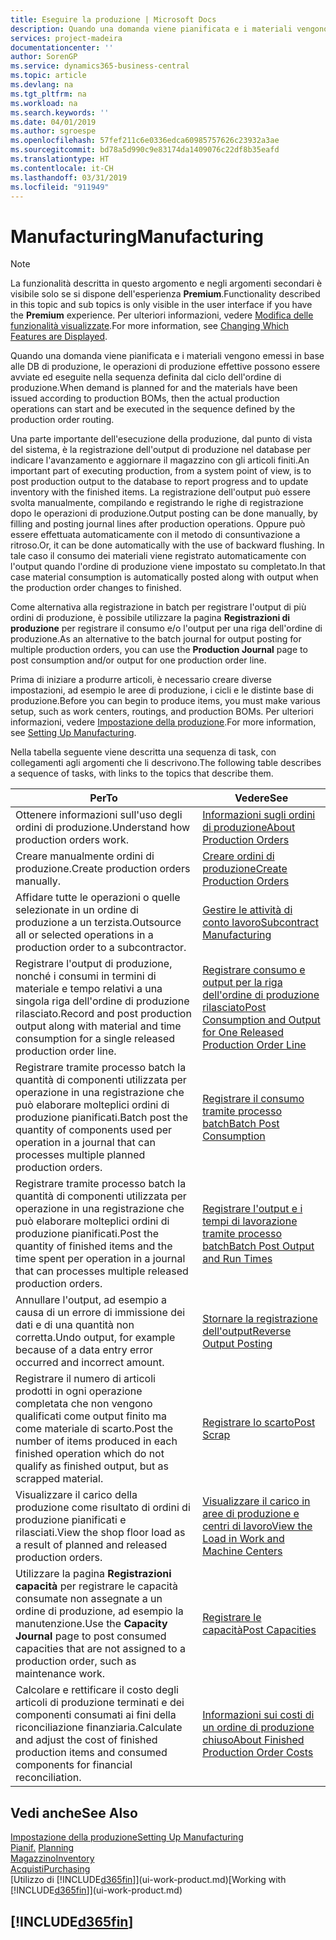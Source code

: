 ```yaml
---
title: Eseguire la produzione | Microsoft Docs
description: Quando una domanda viene pianificata e i materiali vengono emessi in base alle DB di produzione, le operazioni di produzione effettive possono essere avviate ed eseguite nella sequenza definita dal ciclo dell'ordine di produzione.
services: project-madeira
documentationcenter: ''
author: SorenGP
ms.service: dynamics365-business-central
ms.topic: article
ms.devlang: na
ms.tgt_pltfrm: na
ms.workload: na
ms.search.keywords: ''
ms.date: 04/01/2019
ms.author: sgroespe
ms.openlocfilehash: 57fef211c6e0336edca60985757626c23932a3ae
ms.sourcegitcommit: bd78a5d990c9e83174da1409076c22df8b35eafd
ms.translationtype: HT
ms.contentlocale: it-CH
ms.lasthandoff: 03/31/2019
ms.locfileid: "911949"
---
```

# <a name="manufacturing"></a><span data-ttu-id="7b018-103">Manufacturing</span><span class="sxs-lookup"><span data-stu-id="7b018-103">Manufacturing</span></span>
> [!NOTE]
> <span data-ttu-id="7b018-104">La funzionalità descritta in questo argomento e negli argomenti secondari è visibile solo se si dispone dell'esperienza **Premium**.</span><span class="sxs-lookup"><span data-stu-id="7b018-104">Functionality described in this topic and sub topics is only visible in the user interface if you have the **Premium** experience.</span></span> <span data-ttu-id="7b018-105">Per ulteriori informazioni, vedere [Modifica delle funzionalità visualizzate](ui-experiences.md).</span><span class="sxs-lookup"><span data-stu-id="7b018-105">For more information, see [Changing Which Features are Displayed](ui-experiences.md).</span></span>

<span data-ttu-id="7b018-106">Quando una domanda viene pianificata e i materiali vengono emessi in base alle DB di produzione, le operazioni di produzione effettive possono essere avviate ed eseguite nella sequenza definita dal ciclo dell'ordine di produzione.</span><span class="sxs-lookup"><span data-stu-id="7b018-106">When demand is planned for and the materials have been issued according to production BOMs, then the actual production operations can start and be executed in the sequence defined by the production order routing.</span></span>  

<span data-ttu-id="7b018-107">Una parte importante dell'esecuzione della produzione, dal punto di vista del sistema, è la registrazione dell'output di produzione nel database per indicare l'avanzamento e aggiornare il magazzino con gli articoli finiti.</span><span class="sxs-lookup"><span data-stu-id="7b018-107">An important part of executing production, from a system point of view, is to post production output to the database to report progress and to update inventory with the finished items.</span></span> <span data-ttu-id="7b018-108">La registrazione dell'output può essere svolta manualmente, compilando e registrando le righe di registrazione dopo le operazioni di produzione.</span><span class="sxs-lookup"><span data-stu-id="7b018-108">Output posting can be done manually, by filling and posting journal lines after production operations.</span></span> <span data-ttu-id="7b018-109">Oppure può essere effettuata automaticamente con il metodo di consuntivazione a ritroso.</span><span class="sxs-lookup"><span data-stu-id="7b018-109">Or, it can be done automatically with the use of backward flushing.</span></span> <span data-ttu-id="7b018-110">In tale caso il consumo dei materiali viene registrato automaticamente con l'output quando l'ordine di produzione viene impostato su completato.</span><span class="sxs-lookup"><span data-stu-id="7b018-110">In that case material consumption is automatically posted along with output when the production order changes to finished.</span></span>  

<span data-ttu-id="7b018-111">Come alternativa alla registrazione in batch per registrare l'output di più ordini di produzione, è possibile utilizzare la pagina **Registrazioni di produzione** per registrare il consumo e/o l'output per una riga dell'ordine di produzione.</span><span class="sxs-lookup"><span data-stu-id="7b018-111">As an alternative to the batch journal for output posting for multiple production orders, you can use the **Production Journal** page to post consumption and/or output for one production order line.</span></span>

<span data-ttu-id="7b018-112">Prima di iniziare a produrre articoli, è necessario creare diverse impostazioni, ad esempio le aree di produzione, i cicli e le distinte base di produzione.</span><span class="sxs-lookup"><span data-stu-id="7b018-112">Before you can begin to produce items, you must make various setup, such as work centers, routings, and production BOMs.</span></span> <span data-ttu-id="7b018-113">Per ulteriori informazioni, vedere [Impostazione della produzione](production-configure-production-processes.md).</span><span class="sxs-lookup"><span data-stu-id="7b018-113">For more information, see [Setting Up Manufacturing](production-configure-production-processes.md).</span></span>

<span data-ttu-id="7b018-114">Nella tabella seguente viene descritta una sequenza di task, con collegamenti agli argomenti che li descrivono.</span><span class="sxs-lookup"><span data-stu-id="7b018-114">The following table describes a sequence of tasks, with links to the topics that describe them.</span></span>   

|<span data-ttu-id="7b018-115">**Per**</span><span class="sxs-lookup"><span data-stu-id="7b018-115">**To**</span></span>|<span data-ttu-id="7b018-116">**Vedere**</span><span class="sxs-lookup"><span data-stu-id="7b018-116">**See**</span></span>|  
|------------|-------------|  
|<span data-ttu-id="7b018-117">Ottenere informazioni sull'uso degli ordini di produzione.</span><span class="sxs-lookup"><span data-stu-id="7b018-117">Understand how production orders work.</span></span>|[<span data-ttu-id="7b018-118">Informazioni sugli ordini di produzione</span><span class="sxs-lookup"><span data-stu-id="7b018-118">About Production Orders</span></span>](production-about-production-orders.md)|
|<span data-ttu-id="7b018-119">Creare manualmente ordini di produzione.</span><span class="sxs-lookup"><span data-stu-id="7b018-119">Create production orders manually.</span></span>|[<span data-ttu-id="7b018-120">Creare ordini di produzione</span><span class="sxs-lookup"><span data-stu-id="7b018-120">Create Production Orders</span></span>](production-how-to-create-production-orders.md)|
|<span data-ttu-id="7b018-121">Affidare tutte le operazioni o quelle selezionate in un ordine di produzione a un terzista.</span><span class="sxs-lookup"><span data-stu-id="7b018-121">Outsource all or selected operations in a production order to a subcontractor.</span></span>|[<span data-ttu-id="7b018-122">Gestire le attività di conto lavoro</span><span class="sxs-lookup"><span data-stu-id="7b018-122">Subcontract Manufacturing</span></span>](production-how-to-subcontract-manufacturing.md)|
|<span data-ttu-id="7b018-123">Registrare l'output di produzione, nonché i consumi in termini di materiale e tempo relativi a una singola riga dell'ordine di produzione rilasciato.</span><span class="sxs-lookup"><span data-stu-id="7b018-123">Record and post production output along with material and time consumption for a single released production order line.</span></span>|[<span data-ttu-id="7b018-124">Registrare consumo e output per la riga dell'ordine di produzione rilasciato</span><span class="sxs-lookup"><span data-stu-id="7b018-124">Post Consumption and Output for One Released Production Order Line</span></span>](production-how-to-register-consumption-and-output.md)|  
|<span data-ttu-id="7b018-125">Registrare tramite processo batch la quantità di componenti utilizzata per operazione in una registrazione che può elaborare molteplici ordini di produzione pianificati.</span><span class="sxs-lookup"><span data-stu-id="7b018-125">Batch post the quantity of components used per operation in a journal that can processes multiple planned production orders.</span></span>|[<span data-ttu-id="7b018-126">Registrare il consumo tramite processo batch</span><span class="sxs-lookup"><span data-stu-id="7b018-126">Batch Post Consumption</span></span>](production-how-to-post-consumption.md)|
|<span data-ttu-id="7b018-127">Registrare tramite processo batch la quantità di componenti utilizzata per operazione in una registrazione che può elaborare molteplici ordini di produzione pianificati.</span><span class="sxs-lookup"><span data-stu-id="7b018-127">Post the quantity of finished items and the time spent per operation in a journal that can processes multiple released production orders.</span></span>|[<span data-ttu-id="7b018-128">Registrare l'output e i tempi di lavorazione tramite processo batch</span><span class="sxs-lookup"><span data-stu-id="7b018-128">Batch Post Output and Run Times</span></span>](production-how-to-post-output-quantity.md)|
|<span data-ttu-id="7b018-129">Annullare l'output, ad esempio a causa di un errore di immissione dei dati e di una quantità non corretta.</span><span class="sxs-lookup"><span data-stu-id="7b018-129">Undo output, for example because of a data entry error occurred and incorrect amount.</span></span>  |[<span data-ttu-id="7b018-130">Stornare la registrazione dell'output</span><span class="sxs-lookup"><span data-stu-id="7b018-130">Reverse Output Posting</span></span>](production-how-to-reverse-output-posting.md)|  
|<span data-ttu-id="7b018-131">Registrare il numero di articoli prodotti in ogni operazione completata che non vengono qualificati come output finito ma come materiale di scarto.</span><span class="sxs-lookup"><span data-stu-id="7b018-131">Post the number of items produced in each finished operation which do not qualify as finished output, but as scrapped material.</span></span>|[<span data-ttu-id="7b018-132">Registrare lo scarto</span><span class="sxs-lookup"><span data-stu-id="7b018-132">Post Scrap</span></span>](production-how-to-post-scrap.md)|
|<span data-ttu-id="7b018-133">Visualizzare il carico della produzione come risultato di ordini di produzione pianificati e rilasciati.</span><span class="sxs-lookup"><span data-stu-id="7b018-133">View the shop floor load as a result of planned and released production orders.</span></span>|[<span data-ttu-id="7b018-134">Visualizzare il carico in aree di produzione e centri di lavoro</span><span class="sxs-lookup"><span data-stu-id="7b018-134">View the Load in Work and Machine Centers</span></span>](production-how-to-view-the-load-on-work-centers.md)|      
|<span data-ttu-id="7b018-135">Utilizzare la pagina **Registrazioni capacità** per registrare le capacità consumate non assegnate a un ordine di produzione, ad esempio la manutenzione.</span><span class="sxs-lookup"><span data-stu-id="7b018-135">Use the **Capacity Journal** page to post consumed capacities that are not assigned to a production order, such as maintenance work.</span></span>|[<span data-ttu-id="7b018-136">Registrare le capacità</span><span class="sxs-lookup"><span data-stu-id="7b018-136">Post Capacities</span></span>](production-how-to-post-capacities.md)|  
|<span data-ttu-id="7b018-137">Calcolare e rettificare il costo degli articoli di produzione terminati e dei componenti consumati ai fini della riconciliazione finanziaria.</span><span class="sxs-lookup"><span data-stu-id="7b018-137">Calculate and adjust the cost of finished production items and consumed components for financial reconciliation.</span></span>|[<span data-ttu-id="7b018-138">Informazioni sui costi di un ordine di produzione chiuso</span><span class="sxs-lookup"><span data-stu-id="7b018-138">About Finished Production Order Costs</span></span>](finance-about-finished-production-order-costs.md)|  

## <a name="see-also"></a><span data-ttu-id="7b018-139">Vedi anche</span><span class="sxs-lookup"><span data-stu-id="7b018-139">See Also</span></span>  
[<span data-ttu-id="7b018-140">Impostazione della produzione</span><span class="sxs-lookup"><span data-stu-id="7b018-140">Setting Up Manufacturing</span></span>](production-configure-production-processes.md)  
<span data-ttu-id="7b018-141">[Pianif.](production-planning.md)    </span><span class="sxs-lookup"><span data-stu-id="7b018-141">[Planning](production-planning.md)    </span></span>  
[<span data-ttu-id="7b018-142">Magazzino</span><span class="sxs-lookup"><span data-stu-id="7b018-142">Inventory</span></span>](inventory-manage-inventory.md)  
[<span data-ttu-id="7b018-143">Acquisti</span><span class="sxs-lookup"><span data-stu-id="7b018-143">Purchasing</span></span>](purchasing-manage-purchasing.md)  
<span data-ttu-id="7b018-144">[Utilizzo di [!INCLUDE[d365fin](includes/d365fin_md.md)]](ui-work-product.md)</span><span class="sxs-lookup"><span data-stu-id="7b018-144">[Working with [!INCLUDE[d365fin](includes/d365fin_md.md)]](ui-work-product.md)</span></span>

## [!INCLUDE[d365fin](includes/free_trial_md.md)]  
